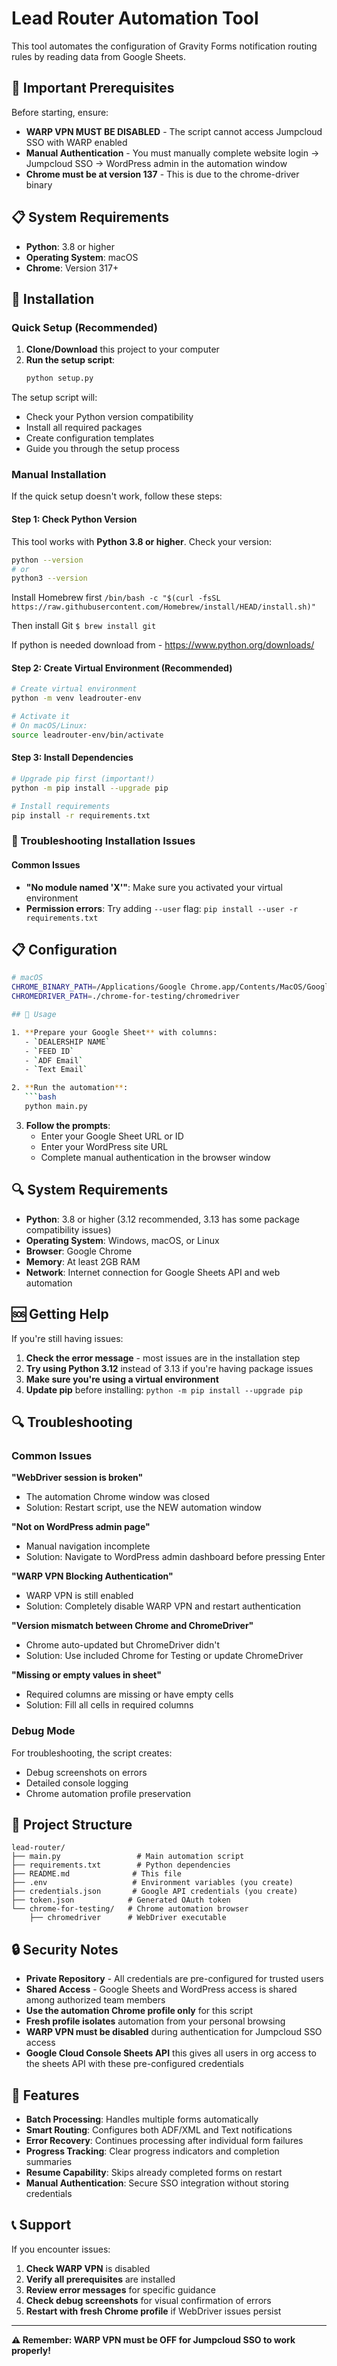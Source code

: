 # Lead Router Automation Tool

This tool automates the configuration of Gravity Forms notification routing rules by reading data from Google Sheets.

## 🚨 Important Prerequisites

Before starting, ensure:

- **WARP VPN MUST BE DISABLED** - The script cannot access Jumpcloud SSO with WARP enabled
- **Manual Authentication** - You must manually complete website login → Jumpcloud SSO → WordPress admin in the automation window
- **Chrome must be at version 137** - This is due to the chrome-driver binary 

## 📋 System Requirements

- **Python**: 3.8 or higher
- **Operating System**: macOS
- **Chrome**: Version 317+

## 🔧 Installation

### Quick Setup (Recommended)

1. **Clone/Download** this project to your computer
2. **Run the setup script**:
   ```bash
   python setup.py
   ```

The setup script will:
- Check your Python version compatibility
- Install all required packages
- Create configuration templates
- Guide you through the setup process

### Manual Installation

If the quick setup doesn't work, follow these steps:

#### Step 1: Check Python Version
This tool works with **Python 3.8 or higher**. Check your version:
```bash
python --version
# or
python3 --version
```
Install Homebrew first
```/bin/bash -c "$(curl -fsSL https://raw.githubusercontent.com/Homebrew/install/HEAD/install.sh)"```

Then install Git ```$ brew install git```

If python is needed download from - https://www.python.org/downloads/

#### Step 2: Create Virtual Environment (Recommended)
```bash
# Create virtual environment
python -m venv leadrouter-env

# Activate it
# On macOS/Linux:
source leadrouter-env/bin/activate
```

#### Step 3: Install Dependencies
```bash
# Upgrade pip first (important!)
python -m pip install --upgrade pip

# Install requirements
pip install -r requirements.txt
```

### 🐛 Troubleshooting Installation Issues


#### Common Issues
- **"No module named 'X'"**: Make sure you activated your virtual environment
- **Permission errors**: Try adding `--user` flag: `pip install --user -r requirements.txt`

## 📋 Configuration


```bash
# macOS
CHROME_BINARY_PATH=/Applications/Google Chrome.app/Contents/MacOS/Google Chrome
CHROMEDRIVER_PATH=./chrome-for-testing/chromedriver

## 🚀 Usage

1. **Prepare your Google Sheet** with columns:
   - `DEALERSHIP NAME`
   - `FEED ID`
   - `ADF Email`
   - `Text Email`

2. **Run the automation**:
   ```bash
   python main.py
   ```

3. **Follow the prompts**:
   - Enter your Google Sheet URL or ID
   - Enter your WordPress site URL
   - Complete manual authentication in the browser window

## 🔍 System Requirements

- **Python**: 3.8 or higher (3.12 recommended, 3.13 has some package compatibility issues)
- **Operating System**: Windows, macOS, or Linux
- **Browser**: Google Chrome
- **Memory**: At least 2GB RAM
- **Network**: Internet connection for Google Sheets API and web automation


## 🆘 Getting Help

If you're still having issues:

1. **Check the error message** - most issues are in the installation step
2. **Try using Python 3.12** instead of 3.13 if you're having package issues
3. **Make sure you're using a virtual environment**
4. **Update pip** before installing: `python -m pip install --upgrade pip`

## 🔍 Troubleshooting

### Common Issues

**"WebDriver session is broken"**
- The automation Chrome window was closed
- Solution: Restart script, use the NEW automation window

**"Not on WordPress admin page"**
- Manual navigation incomplete
- Solution: Navigate to WordPress admin dashboard before pressing Enter

**"WARP VPN Blocking Authentication"**
- WARP VPN is still enabled
- Solution: Completely disable WARP VPN and restart authentication

**"Version mismatch between Chrome and ChromeDriver"**
- Chrome auto-updated but ChromeDriver didn't
- Solution: Use included Chrome for Testing or update ChromeDriver

**"Missing or empty values in sheet"**
- Required columns are missing or have empty cells
- Solution: Fill all cells in required columns

### Debug Mode

For troubleshooting, the script creates:
- Debug screenshots on errors
- Detailed console logging
- Chrome automation profile preservation

## 📁 Project Structure

```
lead-router/
├── main.py                 # Main automation script
├── requirements.txt        # Python dependencies
├── README.md              # This file
├── .env                   # Environment variables (you create)
├── credentials.json       # Google API credentials (you create)
├── token.json            # Generated OAuth token
└── chrome-for-testing/   # Chrome automation browser
    ├── chromedriver      # WebDriver executable
```

## 🔒 Security Notes

- **Private Repository** - All credentials are pre-configured for trusted users
- **Shared Access** - Google Sheets and WordPress access is shared among authorized team members
- **Use the automation Chrome profile only** for this script
- **Fresh profile isolates** automation from your personal browsing
- **WARP VPN must be disabled** during authentication for Jumpcloud SSO access
- **Google Cloud Console Sheets API** this gives all users in org access to the sheets API with these pre-configured credentials

## 🎯 Features

- **Batch Processing**: Handles multiple forms automatically
- **Smart Routing**: Configures both ADF/XML and Text notifications
- **Error Recovery**: Continues processing after individual form failures
- **Progress Tracking**: Clear progress indicators and completion summaries
- **Resume Capability**: Skips already completed forms on restart
- **Manual Authentication**: Secure SSO integration without storing credentials

## 📞 Support

If you encounter issues:

1. **Check WARP VPN** is disabled
2. **Verify all prerequisites** are installed
3. **Review error messages** for specific guidance
4. **Check debug screenshots** for visual confirmation of errors
5. **Restart with fresh Chrome profile** if WebDriver issues persist

---

**⚠️ Remember: WARP VPN must be OFF for Jumpcloud SSO to work properly!** 